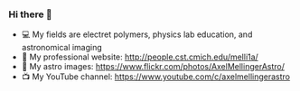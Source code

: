 ### Hi there 👋

- :computer: My fields are electret polymers, physics lab education, and astronomical imaging
- :link: My professional website: http://people.cst.cmich.edu/melli1a/
-  🔭 My astro images: https://www.flickr.com/photos/AxelMellingerAstro/
-  :tv: My YouTube channel: https://www.youtube.com/c/axelmellingerastro
<!--
**amellinger/amellinger** is a ✨ _special_ ✨ repository because its `README.md` (this file) appears on your GitHub profile.

Here are some ideas to get you started:

- 🔭 I’m currently working on ...
- 🌱 I’m currently learning ...
- 👯 I’m looking to collaborate on ...
- 🤔 I’m looking for help with ...
- 💬 Ask me about ...
- 📫 How to reach me: ...
- 😄 Pronouns: ...
- ⚡ Fun fact: ...
-->
